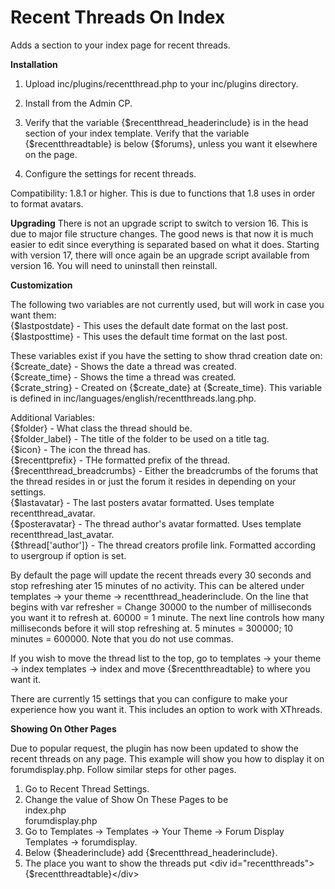 # Recent Threads On Index


Adds a section to your index page for recent threads.

**Installation**

1) Upload inc/plugins/recentthread.php to your inc/plugins directory.

2) Install from the Admin CP.

3) Verify that the variable {$recentthread_headerinclude} is in the head section of your index template.  Verify that the variable {$recentthreadtable} is below {$forums}, unless you want it elsewhere on the page.

4) Configure the settings for recent threads.

Compatibility: 1.8.1 or higher.  This is due to functions that 1.8 uses in order to format avatars.

**Upgrading**
There is not an upgrade script to switch to version 16.  This is due to major file structure changes.  The good news is that now it is much easier to edit since everything is separated based on what it does. Starting with version 17, there will once again be an upgrade script available from version 16.  You will need to uninstall then reinstall.

**Customization**

The following two variables are not currently used, but will work in case you want them:  
{$lastpostdate} - This uses the default date format on the last post.  
{$lastposttime} - This uses the default time format on the last post.  

These variables exist if you have the setting to show thrad creation date on:  
{$create_date} - Shows the date a thread was created.  
{$create_time} - Shows the time a thread was created.  
{$crate_string} - Created on {$create_date} at {$create_time}.  This variable is defined in inc/languages/english/recentthreads.lang.php.  

Additional Variables:  
{$folder} - What class the thread should be.  
{$folder_label} - The title of the folder to be used on a title tag.  
{$icon} - The icon the thread has.  
{$recenttprefix} - THe formatted prefix of the thread.  
{$recentthread_breadcrumbs} - Either the breadcrumbs of the forums that the thread resides in or just the forum it resides in depending on your settings.  
{$lastavatar} - The last posters avatar formatted. Uses template recentthread_avatar.  
{$posteravatar} - The thread author's avatar formatted. Uses template recentthread_last_avatar.  
{$thread['author']} - The thread creators profile link.  Formatted according to usergroup if option is set.  

By default the page will update the recent threads every 30 seconds and stop refreshing ater 15 minutes of no activity.  This can be altered under templates -> your theme -> recentthread_headerinclude.  On the line that begins with var refresher = Change 30000 to the number of milliseconds you want it to refresh at.  60000 = 1 minute.  The next line controls how many milliseconds before it will stop refreshing at.  5 minutes = 300000; 10 minutes = 600000.  Note that you do not use commas.  

If you wish to move the thread list to the top, go to templates -> your theme -> index templates -> index and move {$recentthreadtable} to where you want it.  

There are currently 15 settings that you can configure to make your experience how you want it.  This includes an option to work with XThreads.

**Showing On Other Pages**  
  
Due to popular request, the plugin has now been updated to show the recent threads on any page.  This example will show you how to display it on forumdisplay.php.  Follow similar steps for other pages.
1) Go to Recent Thread Settings.  
2) Change the value of Show On These Pages to be  
index.php  
forumdisplay.php  
3) Go to Templates -> Templates -> Your Theme -> Forum Display Templates -> forumdisplay.
4) Below {$headerinclude} add {$recentthread_headerinclude}.
5) The place you want to show the threads put \<div id="recentthreads">{$recentthreadtable}\</div>
